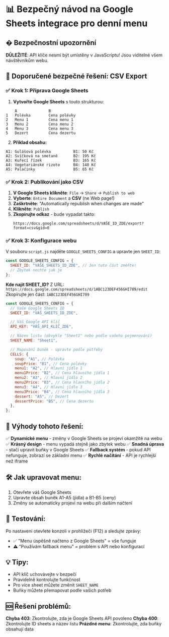 # 📊 Bezpečný návod na Google Sheets integrace pro denní menu

## � Bezpečnostní upozornění

**DŮLEŽITÉ**: API klíče nesmí být umístěny v JavaScriptu! Jsou viditelné všem návštěvníkům webu.

## 🎯 Doporučené bezpečné řešení: CSV Export

### ✅ Krok 1: Příprava Google Sheets

1. **Vytvořte Google Sheets** s touto strukturou:

```
    A              B
1   Polévka        Cena polévky
2   Menu 1         Cena menu 1
3   Menu 2         Cena menu 2
4   Menu 3         Cena menu 3
5   Dezert         Cena dezertu
```

2. **Příklad obsahu:**

```
A1: Gulášová polévka          B1: 50 Kč
A2: Svíčková na smetaně       B2: 195 Kč
A3: Kuřecí řízek              B3: 165 Kč
A4: Vegetariánské rizoto      B4: 140 Kč
A5: Palačinky                 B5: 65 Kč
```

### ✅ Krok 2: Publikování jako CSV

1. **V Google Sheets klikněte**: `File` → `Share` → `Publish to web`
2. **Vyberte**: `Entire Document` a **CSV** (ne Web page!)
3. **Zaškrtněte**: "Automatically republish when changes are made"
4. **Klikněte**: `Publish`
5. **Zkopírujte odkaz** - bude vypadat takto:
   ```
   https://docs.google.com/spreadsheets/d/VAŠE_ID_ZDE/export?format=csv&gid=0
   ```

### ✅ Krok 3: Konfigurace webu

V souboru `script.js` najděte `GOOGLE_SHEETS_CONFIG` a upravte jen `SHEET_ID`:

```javascript
const GOOGLE_SHEETS_CONFIG = {
  SHEET_ID: "VAŠE_SHEETS_ID_ZDE", // Jen tuto část změňte!
  // Zbytek nechte jak je
};
```

**Kde najít SHEET_ID?**
Z URL: `https://docs.google.com/spreadsheets/d/1ABC123DEF456GHI789/edit`
Zkopírujte jen část: `1ABC123DEF456GHI789`

```javascript
const GOOGLE_SHEETS_CONFIG = {
  // Vaše Google Sheets ID
  SHEET_ID: "VÁŠ_SHEETS_ID_ZDE",

  // Váš Google API klíč
  API_KEY: "VÁŠ_API_KLÍČ_ZDE",

  // Název listu (obvykle "Sheet1" nebo podle vašeho pojmenování)
  SHEET_NAME: "Sheet1",

  // Mapování buněk - upravte podle potřeby
  CELLS: {
    soup: "A1", // Polévka
    soupPrice: "B1", // Cena polévky
    menu1: "A2", // Hlavní jídlo 1
    menu1Price: "B2", // Cena hlavního jídla 1
    menu2: "A3", // Hlavní jídlo 2
    menu2Price: "B3", // Cena hlavního jídla 2
    menu3: "A4", // Hlavní jídlo 3
    menu3Price: "B4", // Cena hlavního jídla 3
    dessert: "A5", // Dezert
    dessertPrice: "B5", // Cena dezertu
  },
};
```

## 🎯 Výhody tohoto řešení:

✅ **Dynamické menu** - změny v Google Sheets se projeví okamžitě na webu
✅ **Krásný design** - menu vypadá stejně jako zbytek webu
✅ **Snadná úprava** - stačí upravit buňky v Google Sheets
✅ **Fallback systém** - pokud API nefunguje, zobrazí se základní menu
✅ **Rychlé načítání** - API je rychlejší než iframe

## 🛠️ Jak upravovat menu:

1. Otevřete váš Google Sheets
2. Upravte obsah buněk A1-A5 (jídla) a B1-B5 (ceny)
3. Změny se automaticky projeví na webu při dalším načtení

## 🔧 Testování:

Po nastavení otevřete konzoli v prohlížeči (F12) a sledujte zprávy:

- ✅ "Menu úspěšně načteno z Google Sheets" = vše funguje
- ⚠️ "Používám fallback menu" = problém s API nebo konfigurací

## 💡 Tipy:

- API klíč uchovávejte v bezpečí
- Pravidelně kontrolujte funkčnost
- Pro více sheet můžete změnit `SHEET_NAME`
- Buňky můžete přemapovat podle vašich potřeb

## 🆘 Řešení problémů:

**Chyba 403**: Zkontrolujte, zda je Google Sheets API povoleno
**Chyba 400**: Zkontrolujte ID sheets a název listu
**Prázdné menu**: Zkontrolujte, zda buňky obsahují data
